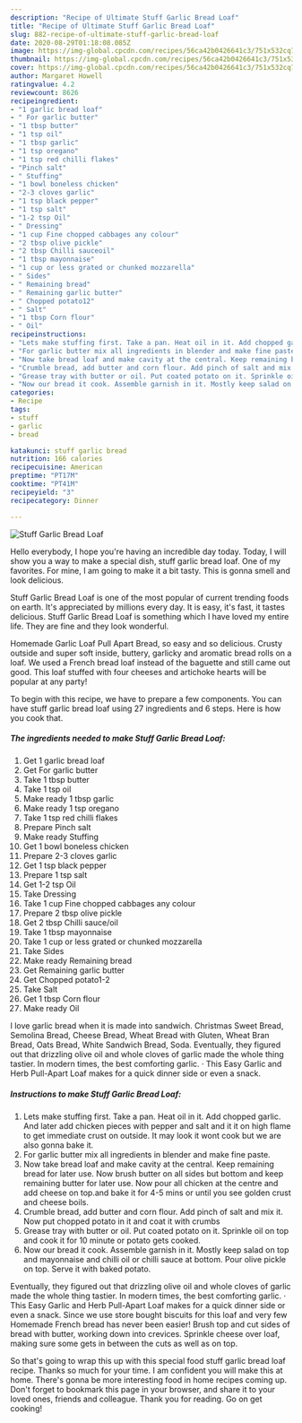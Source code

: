 ```yaml
---
description: "Recipe of Ultimate Stuff Garlic Bread Loaf"
title: "Recipe of Ultimate Stuff Garlic Bread Loaf"
slug: 882-recipe-of-ultimate-stuff-garlic-bread-loaf
date: 2020-08-29T01:18:08.085Z
image: https://img-global.cpcdn.com/recipes/56ca42b0426641c3/751x532cq70/stuff-garlic-bread-loaf-recipe-main-photo.jpg
thumbnail: https://img-global.cpcdn.com/recipes/56ca42b0426641c3/751x532cq70/stuff-garlic-bread-loaf-recipe-main-photo.jpg
cover: https://img-global.cpcdn.com/recipes/56ca42b0426641c3/751x532cq70/stuff-garlic-bread-loaf-recipe-main-photo.jpg
author: Margaret Howell
ratingvalue: 4.2
reviewcount: 8626
recipeingredient:
- "1 garlic bread loaf"
- " For garlic butter"
- "1 tbsp butter"
- "1 tsp oil"
- "1 tbsp garlic"
- "1 tsp oregano"
- "1 tsp red chilli flakes"
- "Pinch salt"
- " Stuffing"
- "1 bowl boneless chicken"
- "2-3 cloves garlic"
- "1 tsp black pepper"
- "1 tsp salt"
- "1-2 tsp Oil"
- " Dressing"
- "1 cup Fine chopped cabbages any colour"
- "2 tbsp olive pickle"
- "2 tbsp Chilli sauceoil"
- "1 tbsp mayonnaise"
- "1 cup or less grated or chunked mozzarella"
- " Sides"
- " Remaining bread"
- " Remaining garlic butter"
- " Chopped potato12"
- " Salt"
- "1 tbsp Corn flour"
- " Oil"
recipeinstructions:
- "Lets make stuffing first. Take a pan. Heat oil in it. Add chopped garlic. And later add chicken pieces with pepper and salt and it it on high flame to get immediate crust on outside. It may look it wont cook but we are also gonna bake it."
- "For garlic butter mix all ingredients in blender and make fine paste."
- "Now take bread loaf and make cavity at the central. Keep remaining bread for later use. Now brush butter on all sides but bottom and keep remaining butter for later use. Now pour all chicken at the centre and add cheese on top.and bake it for 4-5 mins or until you see golden crust and cheese boils."
- "Crumble bread, add butter and corn flour. Add pinch of salt and mix it. Now put chopped potato in it and coat it with crumbs"
- "Grease tray with butter or oil. Put coated potato on it. Sprinkle oil on top and cook it for 10 minute or potato gets cooked."
- "Now our bread it cook. Assemble garnish in it. Mostly keep salad on top and mayonnaise and chilli oil or chilli sauce at bottom. Pour olive pickle on top. Serve it with baked potato."
categories:
- Recipe
tags:
- stuff
- garlic
- bread

katakunci: stuff garlic bread 
nutrition: 166 calories
recipecuisine: American
preptime: "PT17M"
cooktime: "PT41M"
recipeyield: "3"
recipecategory: Dinner

---
```



![Stuff Garlic Bread Loaf](https://img-global.cpcdn.com/recipes/56ca42b0426641c3/751x532cq70/stuff-garlic-bread-loaf-recipe-main-photo.jpg)

Hello everybody, I hope you're having an incredible day today. Today, I will show you a way to make a special dish, stuff garlic bread loaf. One of my favorites. For mine, I am going to make it a bit tasty. This is gonna smell and look delicious.

Stuff Garlic Bread Loaf is one of the most popular of current trending foods on earth. It's appreciated by millions every day. It is easy, it's fast, it tastes delicious. Stuff Garlic Bread Loaf is something which I have loved my entire life. They are fine and they look wonderful.

Homemade Garlic Loaf Pull Apart Bread, so easy and so delicious. Crusty outside and super soft inside, buttery, garlicky and aromatic bread rolls on a loaf. We used a French bread loaf instead of the baguette and still came out good. This loaf stuffed with four cheeses and artichoke hearts will be popular at any party!


To begin with this recipe, we have to prepare a few components. You can have stuff garlic bread loaf using 27 ingredients and 6 steps. Here is how you cook that.

<!--inarticleads1-->

##### The ingredients needed to make Stuff Garlic Bread Loaf:

1. Get 1 garlic bread loaf
1. Get  For garlic butter
1. Take 1 tbsp butter
1. Take 1 tsp oil
1. Make ready 1 tbsp garlic
1. Make ready 1 tsp oregano
1. Take 1 tsp red chilli flakes
1. Prepare Pinch salt
1. Make ready  Stuffing
1. Get 1 bowl boneless chicken
1. Prepare 2-3 cloves garlic
1. Get 1 tsp black pepper
1. Prepare 1 tsp salt
1. Get 1-2 tsp Oil
1. Take  Dressing
1. Take 1 cup Fine chopped cabbages any colour
1. Prepare 2 tbsp olive pickle
1. Get 2 tbsp Chilli sauce/oil
1. Take 1 tbsp mayonnaise
1. Take 1 cup or less grated or chunked mozzarella
1. Take  Sides
1. Make ready  Remaining bread
1. Get  Remaining garlic butter
1. Get  Chopped potato1-2
1. Take  Salt
1. Get 1 tbsp Corn flour
1. Make ready  Oil


I love garlic bread when it is made into sandwich. Christmas Sweet Bread, Semolina Bread, Cheese Bread, Wheat Bread with Gluten, Wheat Bran Bread, Oats Bread, White Sandwich Bread, Soda. Eventually, they figured out that drizzling olive oil and whole cloves of garlic made the whole thing tastier. In modern times, the best comforting garlic. · This Easy Garlic and Herb Pull-Apart Loaf makes for a quick dinner side or even a snack. 

<!--inarticleads2-->

##### Instructions to make Stuff Garlic Bread Loaf:

1. Lets make stuffing first. Take a pan. Heat oil in it. Add chopped garlic. And later add chicken pieces with pepper and salt and it it on high flame to get immediate crust on outside. It may look it wont cook but we are also gonna bake it.
1. For garlic butter mix all ingredients in blender and make fine paste.
1. Now take bread loaf and make cavity at the central. Keep remaining bread for later use. Now brush butter on all sides but bottom and keep remaining butter for later use. Now pour all chicken at the centre and add cheese on top.and bake it for 4-5 mins or until you see golden crust and cheese boils.
1. Crumble bread, add butter and corn flour. Add pinch of salt and mix it. Now put chopped potato in it and coat it with crumbs
1. Grease tray with butter or oil. Put coated potato on it. Sprinkle oil on top and cook it for 10 minute or potato gets cooked.
1. Now our bread it cook. Assemble garnish in it. Mostly keep salad on top and mayonnaise and chilli oil or chilli sauce at bottom. Pour olive pickle on top. Serve it with baked potato.


Eventually, they figured out that drizzling olive oil and whole cloves of garlic made the whole thing tastier. In modern times, the best comforting garlic. · This Easy Garlic and Herb Pull-Apart Loaf makes for a quick dinner side or even a snack. Since we use store bought biscuits for this loaf and very few Homemade French bread has never been easier! Brush top and cut sides of bread with butter, working down into crevices. Sprinkle cheese over loaf, making sure some gets in between the cuts as well as on top. 

So that's going to wrap this up with this special food stuff garlic bread loaf recipe. Thanks so much for your time. I am confident you will make this at home. There's gonna be more interesting food in home recipes coming up. Don't forget to bookmark this page in your browser, and share it to your loved ones, friends and colleague. Thank you for reading. Go on get cooking!
